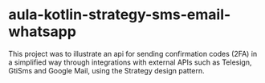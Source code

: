 # aula-kotlin-strategy-sms-email-whatsapp
This project was to illustrate an api for sending confirmation codes (2FA) in a simplified way through integrations with external APIs such as Telesign, GtiSms and Google Mail, using the Strategy design pattern.
